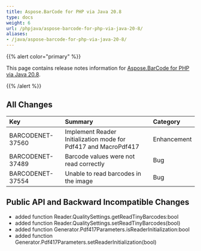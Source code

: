 ```yaml
---
title: Aspose.BarCode for PHP via Java 20.8
type: docs
weight: 6
url: /phpjava/aspose-barcode-for-php-via-java-20-8/
aliases:
- /java/aspose-barcode-for-php-via-java-20-8/
---
```


{{% alert color="primary" %}} 

This page contains release notes information for [Aspose.BarCode for PHP via Java 20.8](https://downloads.aspose.com/barcode/php/new-releases/aspose.barcode-for-php-via-java-20.8/).

{{% /alert %}} 
## **All Changes**

|**Key**|**Summary**|**Category**|
| :- | :- | :- |
|BARCODENET-37560|Implement Reader Initialization mode for Pdf417 and MacroPdf417|Enhancement|
|BARCODENET-37489|Barcode values were not read correctly|Bug|
|BARCODENET-37554|Unable to read barcodes in the image|Bug|

## **Public API and Backward Incompatible Changes**
- added function Reader.QualitySettings.getReadTinyBarcodes:bool
- added function Reader.QualitySettings.setReadTinyBarcodes(bool)
- added function Generator.Pdf417Parameters.isReaderInitialization:bool
- added function Generator.Pdf417Parameters.setReaderInitialization(bool)